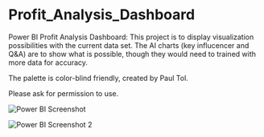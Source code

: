 # Profit_Analysis_Dashboard
Power BI Profit Analysis Dashboard:
This project is to display visualization possibilities with the current data set. The AI charts (key influcencer and Q&A) are to show what is possible, though they would need to trained with more data for accuracy. 

The palette is color-blind friendly, created by Paul Tol. 

Please ask for permission to use. 


![Power BI Screenshot](https://github.com/Melemily/Profit_Analysis_Dashboard/assets/121769717/ce935160-773e-44d6-95a5-dd312a6d0b35)

![Power BI Screenshot 2](https://github.com/Melemily/Profit_Analysis_Dashboard/assets/121769717/a8f9d6c7-0902-4dec-85db-2e03ea78f8fe)
